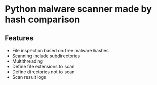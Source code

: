 # __Python malware scanner made by hash comparison__

## __Features__
  * File inspection based on free malware hashes
  * Scanning include subdirectories
  * Multithreading
  * Define file extensions to scan
  * Define directories not to scan
  * Scan result logs